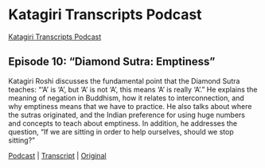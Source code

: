 # Katagiri Transcripts Podcast

[Katagiri Transcripts Podcast](https://katagiritranscripts.podbean.com)
## Episode 10: “Diamond Sutra: Emptiness”

Katagiri Roshi discusses the fundamental point that the Diamond Sutra teaches: “‘A’ is ‘A’, but ‘A’ is not ‘A’, this means ‘A’ is really ‘A’.” He explains the meaning of negation in Buddhism, how it relates to interconnection, and why emptiness means that we have to practice. He also talks about where the sutras originated, and the Indian preference for using huge numbers and concepts to teach about emptiness. In addition, he addresses the question, “If we are sitting in order to help ourselves, should we stop sitting?”

<a href="https://katagiritranscripts.podbean.com/e/1979-05-09-diamond-sutra-introduction/" target="_blank">Podcast</a> \| 
[Transcript](1979-08-01-Diamond-Sutra-Emptiness) \|
<a href="https://www.mnzencenter.org/the-dainin-katagiri-audio-archive/archives/05-1979" target="_blank">Original</a>

